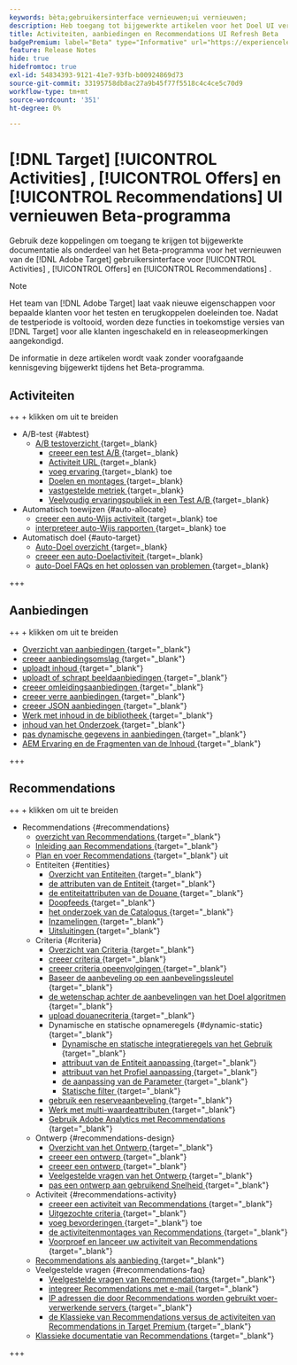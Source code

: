 ```yaml
---
keywords: bèta;gebruikersinterface vernieuwen;ui vernieuwen;
description: Heb toegang tot bijgewerkte artikelen voor het Doel UI verfrist zich voor Activiteiten, Aanbiedingen, en Recommendations
title: Activiteiten, aanbiedingen en Recommendations UI Refresh Beta
badgePremium: label="Beta" type="Informative" url="https://experienceleague.adobe.com/docs/target/using/introduction/intro.html?lang=en#beta newtab=true" tooltip="Leer over het  [!DNL Target]  programma van Beta."
feature: Release Notes
hide: true
hidefromtoc: true
exl-id: 54834393-9121-41e7-93fb-b00924869d73
source-git-commit: 33195758db8ac27a9b45f77f5518c4c4ce5c70d9
workflow-type: tm+mt
source-wordcount: '351'
ht-degree: 0%

---
```


# [!DNL Target] [!UICONTROL Activities] , [!UICONTROL Offers] en [!UICONTROL Recommendations] UI vernieuwen Beta-programma

Gebruik deze koppelingen om toegang te krijgen tot bijgewerkte documentatie als onderdeel van het Beta-programma voor het vernieuwen van de [!DNL Adobe Target] gebruikersinterface voor [!UICONTROL Activities] , [!UICONTROL Offers] en [!UICONTROL Recommendations] .

>[!NOTE]
>
>Het team van [!DNL Adobe Target] laat vaak nieuwe eigenschappen voor bepaalde klanten voor het testen en terugkoppelen doeleinden toe. Nadat de testperiode is voltooid, worden deze functies in toekomstige versies van [!DNL Target] voor alle klanten ingeschakeld en in releaseopmerkingen aangekondigd.
>
>De informatie in deze artikelen wordt vaak zonder voorafgaande kennisgeving bijgewerkt tijdens het Beta-programma.

## Activiteiten

++ + klikken om uit te breiden

* A/B-test {#abtest}
   * [ A/B testoverzicht ](c-activities/t-test-ab/test-ab-beta.md){target=_blank}
      * [ creeer een test A/B ](c-activities/t-test-ab/t-test-create-ab/test-create-ab-beta.md){target=_blank}
      * [ Activiteit URL ](c-activities/t-test-ab/t-test-create-ab/ab-activity-url-beta.md){target=_blank}
      * [ voeg ervaring ](c-activities/t-test-ab/t-test-create-ab/ab-add-experience-beta.md){target=_blank} toe
      * [ Doelen en montages ](c-activities/t-test-ab/t-test-create-ab/ab-goals-and-settings-beta.md){target=_blank}
      * [ vastgestelde metriek ](c-activities/t-test-ab/t-test-create-ab/ab-set-metrics-beta.md){target=_blank}
      * [ Veelvoudig ervaringspubliek in een Test A/B ](c-activities/t-test-ab/t-test-create-ab/target-experience-to-multiple-audiences-beta.md){target=_blank}
* Automatisch toewijzen {#auto-allocate}
   * [ creeer een auto-Wijs activiteit ](/help/main/c-activities/automated-traffic-allocation/create-auto-allocate-activity-beta.md){target=_blank} toe
   * [ interpreteer auto-Wijs rapporten ](c-activities/automated-traffic-allocation/determine-winner-beta.md){target=_blank} toe
* Automatisch doel {#auto-target}
   * [ Auto-Doel overzicht ](/help/main/c-activities/auto-target/auto-target-to-optimize-beta.md){target=_blank}
   * [ creeer een auto-Doelactiviteit ](/help/main/c-activities/auto-target/create-auto-target-beta.md){target=_blank}
   * [ auto-Doel FAQs en het oplossen van problemen ](/help/main/c-activities/auto-target/auto-target-troubleshooting-faqs.md){target=_blank}

+++

<!-- 
* Automated Personalization {#automated-personalization}
   * [Create an Automated Personalization activity](c-activities/t-automated-personalization/create-ap-activity-beta.md){target=_blank}
   * [Estimate the traffic required for success](c-activities/t-automated-personalization/ap-traffic-estimator-beta.md){target=_blank}
   * [Preview experiences for an Automated Personalization test](c-activities/t-automated-personalization/ap-preview-experiences-beta.md){target=_blank}
   * [Target Automated Personalization offers](c-activities/t-automated-personalization/ap-target-offers.md){target=_blank}
   * [Manage exclusions](c-activities/t-automated-personalization/managing-exclusions-beta.md){target=_blank}
   * [Offer reporting groups in Automated Personalization](/help/main/c-activities/t-automated-personalization/offer-reporting-groups-in-automated-personalization.md){target=_blank}
   * [Select the control for your Automated Personalization or Auto-Target activity](c-activities/t-automated-personalization/experience-as-control.md){target=_blank}
   * [Automated Personalization FAQ](c-activities/t-automated-personalization/automated-personalization-faq.md){target=_blank}
   * [Troubleshoot Automated Personalization](c-activities/t-automated-personalization/ap-trouble.md){target=_blank}
* Experience Targeting {#experience-targeting}
   * [Experience Targeting overview](c-activities/t-experience-target/experience-target.md){target=_blank}
   * Create an Experience Targeting activity {#create-targeting}
      * [Create an activity](c-activities/t-experience-target/t-xt-create/xt-create.md){target=_blank}
      * [Activity URL](c-activities/t-experience-target/t-xt-create/xt-activity-url.md){target=_blank}
      * [Create an experience](c-activities/t-experience-target/t-xt-create/xt-add-experience.md){target=_blank}
      * [Switching experiences in Experience Targeting](c-activities/t-experience-target/t-xt-create/xt-switching-experiences.md){target=_blank}
      * [Goals and settings](c-activities/t-experience-target/t-xt-create/xt-goals-and-settings.md){target=_blank}
      * [Set metrics](c-activities/t-experience-target/t-xt-create/xt-set-metrics.md){target=_blank}
* Multivariate Test {#multivariate-test}
   * [Multivariate Test overview](c-activities/c-multivariate-testing/multivariate-testing.md){target=_blank}
   * [Multivariate Test best practices](c-activities/c-multivariate-testing/best-practices.md){target=_blank}
   * [Plan a Multivariate Test](c-activities/c-multivariate-testing/plan-mvt.md){target=_blank}
   * Create a Multivariate Test {#create-mvt}
      * [Create a test](c-activities/c-multivariate-testing/t-create-multivariate-test/create-multivariate-test.md){target=_blank}
      * [Activity URL](c-activities/c-multivariate-testing/t-create-multivariate-test/url.md){target=_blank}
      * [Create combinations](c-activities/c-multivariate-testing/t-create-multivariate-test/add-offers.md){target=_blank}
      * [Preview experiences for a Multivariate Test](c-activities/c-multivariate-testing/t-create-multivariate-test/preview-experiences.md){target=_blank}
      * [Estimate the traffic required for a successful test](c-activities/c-multivariate-testing/t-create-multivariate-test/traffic-estimator.md){target=_blank}
      * [Test summary](c-activities/c-multivariate-testing/t-create-multivariate-test/test-summary.md){target=_blank}
      * [Goals and settings](c-activities/c-multivariate-testing/t-create-multivariate-test/goals-and-settings.md){target=_blank}
      * [Set metrics](c-activities/c-multivariate-testing/t-create-multivariate-test/mvt-set-metrics.md){target=_blank}
      * [Troubleshoot Multivariate Tests](c-activities/c-multivariate-testing/t-create-multivariate-test/troubleshooting.md){target=_blank}
* [Recommendations activity](c-activities/recommendations-activity.md){target=_blank}
* [Edit an activity or save as draft](c-activities/edit-activity.md){target=_blank}
* [Priority](c-activities/priority.md){target=_blank}
* [Activity settings](c-activities/activity-settings.md){target=_blank}
* Success metrics {#success-metrics}
   * [Success metrics](c-activities/r-success-metrics/success-metrics.md){target=_blank}
   * [Click tracking](c-activities/r-success-metrics/click-tracking.md){target=_blank}
   * [Capture score](c-activities/r-success-metrics/capture-score.md){target=_blank}
* [Activity change log](c-activities/change-log.md){target=_blank}
* Troubleshoot activities {#troubleshoot-activities}
   * [Troubleshoot activities overview](c-activities/c-troubleshooting-activities/troubleshooting-activities.md){target=_blank}
   * [Troubleshoot content delivery](c-activities/c-troubleshooting-activities/content-trouble.md){target=_blank}
* Activity QA {#activity-qa}
   * [Activity QA overview](c-activities/c-activity-qa/activity-qa.md){target=_blank}
   * [Activity QA bookmarklet](c-activities/c-activity-qa/activity-qa-bookmark.md){target=_blank}
   * [Use Activity QA with server-side delivery](c-activities/c-activity-qa/use-qa-mode-with-server-side-delivery.md){target=_blank}-->

## Aanbiedingen

++ + klikken om uit te breiden

* [ Overzicht van aanbiedingen ](/help/main/c-experiences/c-manage-content/manage-content-beta.md){target="_blank"}
* [ creeer aanbiedingsomslag ](/help/main/c-experiences/c-manage-content/create-content-folder-beta.md){target="_blank"}
* [ uploadt inhoud ](/help/main/c-experiences/c-manage-content/assets-upload-beta.md){target="_blank"}
* [ uploadt of schrapt beeldaanbiedingen ](/help/main/c-experiences/c-manage-content/assets-upload-beta.md){target="_blank"}
* [ creeer omleidingsaanbiedingen ](/help/main/c-experiences/c-manage-content/offer-redirect-beta.md){target="_blank"}
* [ creeer verre aanbiedingen ](/help/main/c-experiences/c-manage-content/about-remote-offers-beta.md){target="_blank"}
* [ creeer JSON aanbiedingen ](/help/main/c-experiences/c-manage-content/create-json-offer-beta.md){target="_blank"}
* [ Werk met inhoud in de bibliotheek ](/help/main/c-experiences/c-manage-content/assets-working-beta.md){target="_blank"}
* [ inhoud van het Onderzoek ](/help/main/c-experiences/c-manage-content/filter-and-search-content.md){target="_blank"}
* [ pas dynamische gegevens in aanbiedingen ](/help/main/c-experiences/c-manage-content/passing-profile-attributes-to-the-html-offer.md){target="_blank"}
* [ AEM Ervaring en de Fragmenten van de Inhoud ](/help/main/c-experiences/c-manage-content/aem-experience-fragments.md){target="_blank"}

+++

## Recommendations

++ + klikken om uit te breiden

* Recommendations {#recommendations}
   * [ overzicht van Recommendations ](c-recommendations/recommendations.md){target="_blank"}
   * [ Inleiding aan Recommendations ](c-recommendations/introduction-to-recommendations.md){target="_blank"}
   * [ Plan en voer Recommendations ](c-recommendations/plan-implement.md){target="_blank"} uit
   * Entiteiten {#entities}
      * [ Overzicht van Entiteiten ](c-recommendations/c-products/products.md){target="_blank"}
      * [ de attributen van de Entiteit ](c-recommendations/c-products/entity-attributes.md){target="_blank"}
      * [ de entiteitattributen van de Douane ](c-recommendations/c-products/custom-entity-attributes.md){target="_blank"}
      * [ Doopfeeds ](/help/main/c-recommendations/c-products/feeds-beta.md){target="_blank"}
      * [ het onderzoek van de Catalogus ](/help/main/c-recommendations/c-products/catalog-search-beta.md){target="_blank"}
      * [ Inzamelingen ](/help/main/c-recommendations/c-products/collections-beta.md){target="_blank"}
      * [ Uitsluitingen ](/help/main/c-recommendations/c-products/exclusions-beta.md){target="_blank"}
   * Criteria {#criteria}
      * [ Overzicht van Criteria ](/help/main/c-recommendations/c-algorithms/algorithms-beta.md){target="_blank"}
      * [ creeer criteria ](/help/main/c-recommendations/c-algorithms/create-new-algorithm-beta.md){target="_blank"}
      * [ creeer criteria opeenvolgingen ](/help/main/c-recommendations/c-algorithms/create-criteria-sequence-beta.md){target="_blank"}
      * [ Baseer de aanbeveling op een aanbevelingssleutel ](/help/main/c-recommendations/c-algorithms/base-the-recommendation-on-a-recommendation-key-beta.md){target="_blank"}
      * [ de wetenschap achter de aanbevelingen van het Doel algoritmen ](/help/main/c-recommendations/c-algorithms/recommendations-algorithms.md){target="_blank"}
      * [ upload douanecriteria ](/help/main/c-recommendations/c-algorithms/recommendations-csv-beta.md){target="_blank"}
      * Dynamische en statische opnameregels {#dynamic-static}{target="_blank"}
         * [ Dynamische en statische integratieregels van het Gebruik ](/help/main/c-recommendations/c-algorithms/use-dynamic-and-static-inclusion-rules-beta.md){target="_blank"}
         * [ attribuut van de Entiteit aanpassing ](/help/main/c-recommendations/c-algorithms/entity-attribute-matching-beta.md){target="_blank"}
         * [ attribuut van het Profiel aanpassing ](/help/main/c-recommendations/c-algorithms/profile-attribute-matching-beta.md){target="_blank"}
         * [ de aanpassing van de Parameter ](/help/main/c-recommendations/c-algorithms/parameter-matching-beta.md){target="_blank"}
         * [ Statische filter ](/help/main/c-recommendations/c-algorithms/static-value-beta.md){target="_blank"}
      * [ gebruik een reserveaanbeveling ](/help/main/c-recommendations/c-algorithms/backup-recs-beta.md){target="_blank"}
      * [ Werk met multi-waardeattributen ](/help/main/c-recommendations/c-algorithms/work-with-multi-value-attributes-beta.md){target="_blank"}
      * [ Gebruik Adobe Analytics met Recommendations ](/help/main/c-recommendations/c-algorithms/use-adobe-analytics-with-recommendations-beta.md){target="_blank"}
   * Ontwerp {#recommendations-design}
      * [ Overzicht van het Ontwerp ](c-recommendations/c-design-overview/design-overview.md){target="_blank"}
      * [ creeer een ontwerp ](c-recommendations/c-design-overview/create-design.md){target="_blank"}
      * [ creeer een ontwerp ](/help/main/c-recommendations/c-design-overview/create-design-beta.md){target="_blank"}
      * [ Veelgestelde vragen van het Ontwerp ](c-recommendations/c-design-overview/template-faq.md){target="_blank"}
      * [ pas een ontwerp aan gebruikend Snelheid ](c-recommendations/c-design-overview/customizing-a-template.md){target="_blank"}
   * Activiteit {#recommendations-activity}
      * [ creeer een activiteit van Recommendations ](c-recommendations/t-create-recs-activity/create-recs-activity.md){target="_blank"}
      * [ Uitgezochte criteria ](c-recommendations/t-create-recs-activity/algo-select-recs.md){target="_blank"}
      * [ voeg bevorderingen ](c-recommendations/t-create-recs-activity/adding-promotions.md){target="_blank"} toe
      * [ de activiteitenmontages van Recommendations ](c-recommendations/t-create-recs-activity/recs-activity-settings.md){target="_blank"}
      * [ Voorproef en lanceer uw activiteit van Recommendations ](/help/main/c-recommendations/t-create-recs-activity/previewing-and-launching-your-recommendations-activity.md){target="_blank"}
   * [ Recommendations als aanbieding ](c-recommendations/recommendations-as-an-offer.md){target="_blank"}
   * Veelgestelde vragen {#recommendations-faq}
      * [ Veelgestelde vragen van Recommendations ](c-recommendations/c-recommendations-faq/recommendations-faq.md){target="_blank"}
      * [ integreer Recommendations met e-mail ](c-recommendations/c-recommendations-faq/integrating-recs-email.md){target="_blank"}
      * [ IP adressen die door Recommendations worden gebruikt voer-verwerkende servers ](c-recommendations/c-recommendations-faq/ip-addresses-marketing-cloud.md){target="_blank"}
      * [ de Klassieke van Recommendations versus de activiteiten van Recommendations in Target Premium ](c-recommendations/c-recommendations-faq/recommendations-classic-versus-recommendations-activities-target-premium.md){target="_blank"}
   * [ Klassieke documentatie van Recommendations ](/help/main/c-recommendations/recommendations-classic-documentaton.md){target="_blank"}

+++
